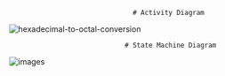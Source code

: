                                    # Activity Diagram
![hexadecimal-to-octal-conversion](https://user-images.githubusercontent.com/101447131/161388119-d4b7b395-293e-4c7c-8711-1ae30a69b52e.png)

                                 # State Machine Diagram
![images](https://user-images.githubusercontent.com/101447131/161388560-9b9e11b5-ff91-434e-b962-ca9437d25be3.png)

